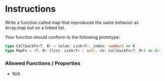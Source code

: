 # Instructions

Write a function called map that reproduces the same behavior as Array.map but on a linked list.

Your function should conform to the following prototype:

```typescript
type CallbackFn<T, R> = (elem: Link<T>, index: number) => R
type MapFn = <T, R> (list: Link<T> | null, cb: CallbackFn<T, R>) => Array<R>
```

### Allowed Functions / Properties

- N/A
